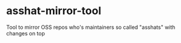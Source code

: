 # asshat-mirror-tool
Tool to mirror OSS repos who's maintainers so called "asshats" with changes on top
